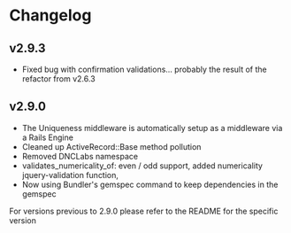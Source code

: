 # Changelog

## v2.9.3

- Fixed bug with confirmation validations... probably the result of the refactor from v2.6.3

## v2.9.0

- The Uniqueness middleware is automatically setup as a middleware via a Rails Engine
- Cleaned up ActiveRecord::Base method pollution
- Removed DNCLabs namespace
- validates_numericality_of: even / odd support, added numericality jquery-validation function, 
- Now using Bundler's gemspec command to keep dependencies in the gemspec

For versions previous to 2.9.0 please refer to the README for the specific version
